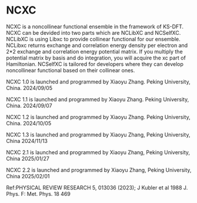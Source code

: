 # NCXC
NCXC is a noncollinear functional ensemble in the framework of KS-DFT. NCXC can be devided into two parts which are NCLibXC and NCSelfXC.
NCLibXC is using Libxc to provide collinear functional for our ensemble. NCLibxc returns exchange and correlation energy density per electron and 2*2 exchange and correlation energy potential matrix. If you multiply the potential matrix by basis and do integration, you will acquire the xc part of Hamiltonian.
NCSelfXC is tailored for developers where they can develop noncollinear functional based on their collinear ones.

NCXC 1.0 is launched and programmed by Xiaoyu Zhang. Peking University, China. 2024/09/05

NCXC 1.1 is launched and programmed by Xiaoyu Zhang. Peking University, China. 2024/09/07

NCXC 1.2 is launched and programmed by Xiaoyu Zhang. Peking University, China. 2024/10/05

NCXC 1.3 is launched and programmed by Xiaoyu Zhang, Peking University, China 2024/11/13

NCXC 2.1 is launched and programmed by Xiaoyu Zhang, Peking University, China 2025/01/27

NCXC 2.2 is launched and programmed by Xiaoyu Zhang, Peking University, China 2025/02/01

Ref:PHYSICAL REVIEW RESEARCH 5, 013036 (2023);  J Kubler et al 1988 J. Phys. F: Met. Phys. 18 469
